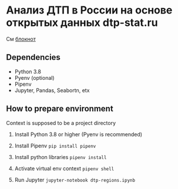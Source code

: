 # Анализ ДТП в России на основе открытых данных dtp-stat.ru

См [блокнот](dtp-regions.ipynb)



## Dependencies 

- Python 3.8
- Pyenv (optional)
- Pipenv
- Jupyter, Pandas, Seabortn, etx

## How to prepare environment
Context is supposed to be a project directory

1. Install Python 3.8 or higher (Pyenv is recommended)

2. Install Pipenv  `pip install pipenv`

3. Install python libraries `pipenv install`

4. Activate virtual env context `pipenv shell`

5. Run Jupyter `jupyter-notebook dtp-regions.ipynb`
